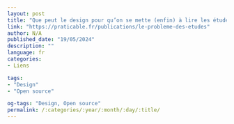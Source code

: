 ```yaml
---
layout: post
title: "Que peut le design pour qu’on se mette (enfin) à lire les études ?"
link: "https://praticable.fr/publications/le-probleme-des-etudes"
author: N/A
published_date: "19/05/2024"
description: ""
language: fr
categories:
- Liens

tags:
- "Design"
- "Open source"

og-tags: "Design, Open source"
permalink: /:categories/:year/:month/:day/:title/
---
```

